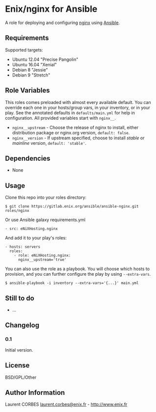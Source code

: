 Enix/nginx for Ansible
=================

A role for deploying and configuring [nginx](http://nginx.org) using [Ansible](http://www.ansible.com/).

Requirements
------------

Supported targets:

- Ubuntu 12.04 "Precise Pangolin"
- Ubuntu 16.04 "Xenial"
- Debian 8 "Jessie"
- Debian 9 "Stretch"



Role Variables
--------------

This roles comes preloaded with almost every available default. You can override each one in your hosts/group vars, in your inventory, or in your play. See the annotated defaults in `defaults/main.yml` for help in configuration. All provided variables start with `nginx__`.

- `nginx__upstream` - Choose the release of nginx to install, either distribution package or nginx.org version, `default: false`.
- `nginx__version` - If upstream specified, choose to install *stable* or *mainline* version, `default: 'stable'`.

Dependencies
------------

- None


Usage
-----

Clone this repo into your roles directory:

    $ git clone https://gitlab.enix.org/ansible/ansible-nginx.git roles/nginx

Or use Ansible galaxy requirements.yml

    - src: eNiXHosting.nginx


And add it to your play's roles:

    - hosts: servers
      roles:
        - role: eNiXHosting.nginx:
          nginx__upstream='true'


You can also use the role as a playbook. You will choose which hosts to provision, and you can further configure the play by using `--extra-vars`.

    $ ansible-playbook -i inventory --extra-vars='{...}' main.yml


Still to do
-----------

- ...


Changelog
---------

### 0.1

Initial version.

License
-------

BSD/GPL/Other

Author Information
------------------

Laurent CORBES <laurent.corbes@enix.fr> - http://www.enix.fr
